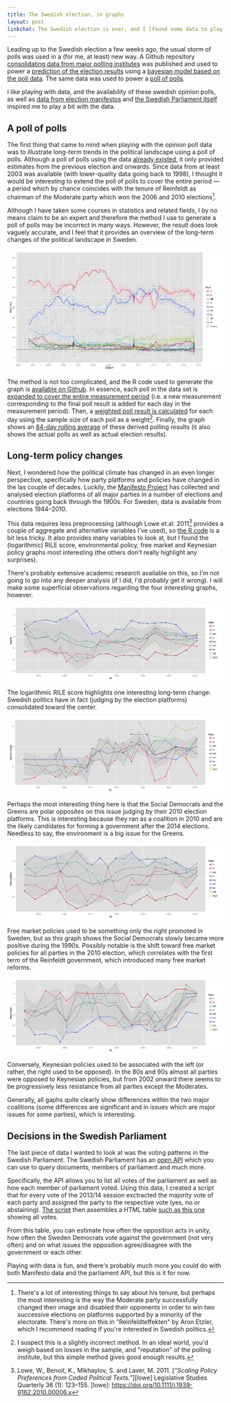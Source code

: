 ```yaml
---
title: The Swedish election, in graphs
layout: post
linkchat: The Swedish election is over, and I [found some data to play with](<self>).
---
```


Leading up to the Swedish election a few weeks ago, the usual storm of polls was used in a (for me, at least) new way. A Github repository [consolidating data from major polling institutes][MansMeg-SwedishPolls] was published and used to power a [prediction of the election results][bottenada] using a [bayesian model based on the poll data][MansMeg-Ada]. The same data was used to power a [poll of polls][pollofpolls].

[MansMeg-SwedishPolls]: https://github.com/MansMeg/SwedishPolls
[MansMeg-Ada]: https://github.com/MansMeg/Ada
[bottenada]: https://bottenada.se
[pollofpolls]: https://pollofpolls.se

I like playing with data, and the availability of these swedish opinion polls, as well as [data from election manifestos][Manifesto] and [the Swedish Parliament itself][riksdagen] inspired me to play a bit with the data.

[Manifesto]: https://manifesto-project.wzb.eu
[riksdagen]: https://data.riksdagen.se

## A poll of polls

The first thing that came to mind when playing with the opinion poll data was to illustrate long-term trends in the political landscape using a poll of polls. Although a poll of polls using the data [already existed][pollofpolls], it only provided estimates from the previous election and onwards. Since data from at least 2003 was available (with lower-quality data going back to 1998), I thought it would be interesting to extend the poll of polls to cover the entire period — a period which by chance coincides with the tenure of Reinfeldt as chairman of the Moderate party which won the 2006 and 2010 elections[^reinfeldt].

[^reinfeldt]: There's a lot of interesting things to say about his tenure, but perhaps the most interesting is the way the Moderate party successfully changed their image and disabled their opponents in order to win two successive elections on platforms supported by a minority of the electorate. There's more on this in "Reinfeldteffekten" by Aron Etzler, which I recommend reading if you're interested in Swedish politics.

Although I have taken some courses in statistics and related fields, I by no means claim to be an expert and therefore the method I use to generate a poll of polls may be incorrect in many ways. However, the result does look vaguely accurate, and I feel that it provides an overview of the long-term changes of the political landscape in Sweden.

![Poll of polls in Sweden, 2003–2014][polls-img]

The method is not too complicated, and the R code used to generate the graph is [available on Github][gh-polls]. In essence, each poll in the data set is [expanded to cover the entire measurement period][polls-expand] (i.e. a new measurement corresponding to the final poll result is added for each day in the measurement period). Then, a [weighted poll result is calculated][polls-weight] for each day using the sample size of each poll as a weight[^dubious-1]. Finally, the graph shows an [84-day rolling average][polls-plot] of these derived polling results (it also shows the actual polls as well as actual election results).

[^dubious-1]: I suspect this is a slightly incorrect method. In an ideal world, you'd weigh based on losses in the sample, and "reputation" of the polling institute, but this simple method gives good enough results.

[gh-polls]: https://github.com/urdh/r-things/tree/master/polls
[polls-expand]: https://github.com/urdh/r-things/blob/86d6a8781b332a5ae31caf8ff4efc052d696ab9c/polls/polls.r#L44-47
[polls-weight]: https://github.com/urdh/r-things/blob/86d6a8781b332a5ae31caf8ff4efc052d696ab9c/polls/polls.r#L49-51
[polls-plot]: https://github.com/urdh/r-things/blob/86d6a8781b332a5ae31caf8ff4efc052d696ab9c/polls/polls.r#L99-109
[polls-img]: /assets/the-swedish-election-in-graphs/polls.png

## Long-term policy changes

Next, I wondered how the political climate has changed in an even longer perspective, specifically how party platforms and policies have changed in the las couple of decades. Luckily, the [Manifesto Project][Manifesto] has collected and analysed election platforms of all major parties in a number of elections and countries going back through the 1900s. For Sweden, data is available from elections 1944–2010.

This data requires less preprocessing (although Lowe et.al. 2011[^lowe] provides a couple of aggregate and alternative variables I've used), so [the R code][gh-manifesto] is a bit less tricky. It also provides many variables to look at, but I found the (logarithmic) RILE score, environmental policy, free market and Keynesian policy graphs most interesting (the others don't really highlight any surprises).

There's probably extensive academic research available on this, so I'm not going to go into any deeper analysis (if I did, I'd probably get it wrong). I will make some superficial observations regarding the four interesting graphs, however.

![Logarithmic RILE score of Swedish parties, 1944–2010][logrile-img]

The logarithmic RILE score highlights one interesting long-term change: Swedish politics have in fact (judging by the election platforms) consolidated toward the center.

![Environmental policy score of Swedish parties, 1944–2010][environment-img]

Perhaps the most interesting thing here is that the Social Democrats and the Greens are polar opposites on this issue judging by their 2010 election platforms. This is interesting because they ran as a coalition in 2010 and are the likely candidates for forming a government after the 2014 elections. Needless to say, the environment is a big issue for the Greens.

![Free market policy score of Swedish parties, 1944–2010][freemarket-img]

Free market policies used to be something only the right promoted in Sweden, but as this graph shows the Social Democrats slowly became more positive during the 1990s. Possibly notable is the shift toward free market policies for all parties in the 2010 election, which correlates with the first term of the Reinfeldt government, which introduced many free market reforms.

![Keynesian policy score of Swedish parties, 1944–2010][keynesian-img]

Conversely, Keynesian policies used to be associated with the left (or rather, the right used to be opposed). In the 80s and 90s almost all parties were opposed to Keynesian policies, but from 2002 onward there seems to be progressively less resistance from all parties except the Moderates.

Generally, all gaphs quite clearly show differences within the two major coalitions (some differences are significant and in issues which are major issues for some parties), which is interesting.

[^lowe]: Lowe, W., Benoit, K., Mikhaylov, S. and Laver, M. 2011. [*”Scaling Policy Preferences from Coded Political Texts.”*][lowe] Legislative Studies Quarterly 36 (1): 123–155.
[lowe]: https://doi.org/10.1111/j.1939-9162.2010.00006.x

[logrile-img]: /assets/the-swedish-election-in-graphs/logrile.png
[environment-img]: /assets/the-swedish-election-in-graphs/environment.png
[freemarket-img]: /assets/the-swedish-election-in-graphs/freemarket.png
[keynesian-img]: /assets/the-swedish-election-in-graphs/keynesian.png
[gh-manifesto]: https://github.com/urdh/r-things/tree/master/manifesto

## Decisions in the Swedish Parliament

The last piece of data I wanted to look at was the voting patterns in the Swedish Parliament. The Swedish Parliament has an [open API][riksdagen] which you can use to query documents, members of parliament and much more.

Specifically, the API allows you to list all votes of the parliament as well as how each member of parliament voted. Using this data, I created a script that for every vote of the 2013/14 session exctracted the majority vote of each party and assigned the party to the respective vote (yes, no or abstaining). [The script][gist-vote] then assembles a HTML table [such as this one][gist-html] showing all votes.

From this table, you can estimate how often the opposition acts in unity, how often the Sweden Democrats vote against the government (not very often) and on what issues the opposition agree/disagree with the government or each other.

Playing with data is fun, and there's probably much more you could do with both Manifesto data and the parliament API, but this is it for now.

[gist-vote]: https://gist.github.com/urdh/5d61d4d66b257c96718b
[gist-html]: https://bit.ly/voteringar1314
